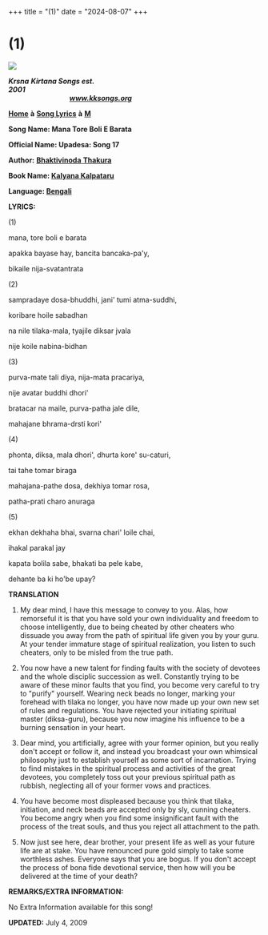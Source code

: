 +++
title = "(1)"
date = "2024-08-07"
+++

# (1)
**[![](http://kksongs.org/image_files/image002.jpg)](http://kksongs.org/)**

**_Krsna_** **_Kirtana Songs est. 2001_**                                                                                                                                                      **_www.kksongs.org_**

**[Home](http://kksongs.org/)** **à** **[Song Lyrics](http://kksongs.org/lyrics.html)** **à** **[M](http://kksongs.org/songs/song_m.html)**

**Song Name: Mana Tore Boli E Barata**

**Official Name: Upadesa: Song 17**

**Author:** [**Bhaktivinoda** **Thakura**](http://kksongs.org/authors/list/bhaktivinoda.html)

**Book Name: [Kalyana Kalpataru](http://kksongs.org/authors/kalyanakalpataru.html)**

**Language: [Bengali](http://kksongs.org/language/list/bengali.html)**

**LYRICS:**

(1)

mana, tore boli e barata

apakka bayase hay, bancita bancaka-pa'y,

bikaile nija-svatantrata

(2)

sampradaye dosa-bhuddhi, jani' tumi atma-suddhi,

koribare hoile sabadhan

na nile tilaka-mala, tyajile diksar jvala

nije koile nabina-bidhan

(3)

purva\-mate tali diya, nija-mata pracariya,

nije avatar buddhi dhori'

bratacar na maile, purva-patha jale dile,

mahajane bhrama-drsti kori'

(4)

phonta, diksa, mala dhori', dhurta kore' su-caturi,

tai tahe tomar biraga

mahajana-pathe dosa, dekhiya tomar rosa,

patha-prati charo anuraga

(5)

ekhan dekhaha bhai, svarna chari' loile chai,

ihakal parakal jay

kapata bolila sabe, bhakati ba pele kabe,

dehante ba ki ho'be upay?

**TRANSLATION**

1) My dear mind, I have this message to convey to you. Alas, how remorseful it is that you have sold your own individuality and freedom to choose intelligently, due to being cheated by other cheaters who dissuade you away from the path of spiritual life given you by your guru. At your tender immature stage of spiritual realization, you listen to such cheaters, only to be misled from the true path.

2) You now have a new talent for finding faults with the society of devotees and the whole disciplic succession as well. Constantly trying to be aware of these minor faults that you find, you become very careful to try to "purify" yourself. Wearing neck beads no longer, marking your forehead with tilaka no longer, you have now made up your own new set of rules and regulations. You have rejected your initiating spiritual master (diksa\-guru), because you now imagine his influence to be a burning sensation in your heart.

3) Dear mind, you artificially, agree with your former opinion, but you really don't accept or follow it, and instead you broadcast your own whimsical philosophy just to establish yourself as some sort of incarnation. Trying to find mistakes in the spiritual process and activities of the great devotees, you completely toss out your previous spiritual path as rubbish, neglecting all of your former vows and practices.

4) You have become most displeased because you think that tilaka, initiation, and neck beads are accepted only by sly, cunning cheaters. You become angry when you find some insignificant fault with the process of the treat souls, and thus you reject all attachment to the path.

5) Now just see here, dear brother, your present life as well as your future life are at stake. You have renounced pure gold simply to take some worthless ashes. Everyone says that you are bogus. If you don't accept the process of bona fide devotional service, then how will you be delivered at the time of your death?

**REMARKS/EXTRA INFORMATION:**

No Extra Information available for this song!

**UPDATED:** July 4, 2009